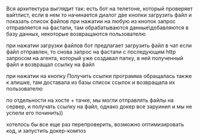 Вся архитектура выглядит так:
есть бот на телетоне, который проверяет вайтлист, если в нем то начинается диалог
две кнопки загрузить файл и показать список файлов
при нажатии на любую из кнопок запрос отправляется на фастапи, там обрабатываются данные\добавляются в базу данных, некоторые возвращаются пользователю

при нажатии загрузки файлов бот предлагает загрузить файл в чат
если файл отправлен, то снова запрос на фастапи с последующим http запросом на агента, который уже создавал папку, в ней полученный файл и возвращал ссылку на файл

при нажатии на кнопку Получить ссылки программа обращалась также к апишке, там доставала из базы список ссылок и возвращала их пользователю

по отдельности на хосте + тачке, мы могли отправлять файлы на сервер, и получать ссылку на файл, однако докер все заруинил и мы не успели его починить))

хотелось бы все еще раз перепроверить, возможно оптимизировать код, и запустить докер-композ
